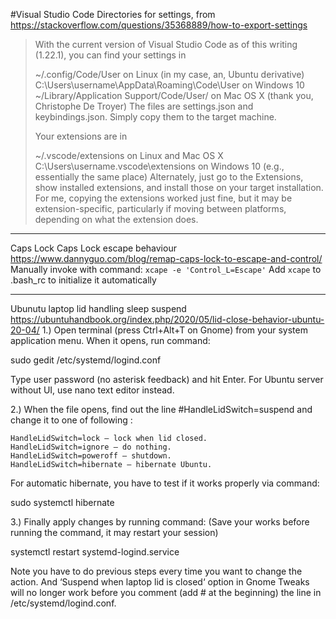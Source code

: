 #Visual Studio Code 
Directories for settings, from https://stackoverflow.com/questions/35368889/how-to-export-settings

> With the current version of Visual Studio Code as of this writing (1.22.1), you can find your settings in
> 
> ~/.config/Code/User on Linux (in my case, an, Ubuntu derivative)
> C:\Users\username\AppData\Roaming\Code\User on Windows 10
> ~/Library/Application Support/Code/User/ on Mac OS X (thank you, Christophe De Troyer)
> The files are settings.json and keybindings.json. Simply copy them to the target machine.
> 
> Your extensions are in
> 
> ~/.vscode/extensions on Linux and Mac OS X
> C:\Users\username\.vscode\extensions on Windows 10 (e.g., essentially the same place)
> Alternately, just go to the Extensions, show installed extensions, and install those on your target installation. For me, copying the extensions worked just fine, but it may be extension-specific, particularly if moving between platforms, depending on what the extension does.

---

Caps Lock
 Caps Lock escape behaviour https://www.dannyguo.com/blog/remap-caps-lock-to-escape-and-control/
Manually invoke with command: `xcape -e 'Control_L=Escape'`
Add `xcape` to .bash_rc to initialize it automatically

---

Ubunutu laptop lid handling sleep suspend
https://ubuntuhandbook.org/index.php/2020/05/lid-close-behavior-ubuntu-20-04/
1.) Open terminal (press Ctrl+Alt+T on Gnome) from your system application menu. When it opens, run command:

sudo gedit /etc/systemd/logind.conf

Type user password (no asterisk feedback) and hit Enter. For Ubuntu server without UI, use nano text editor instead.

2.) When the file opens, find out the line #HandleLidSwitch=suspend and change it to one of following :

    HandleLidSwitch=lock – lock when lid closed.
    HandleLidSwitch=ignore – do nothing.
    HandleLidSwitch=poweroff – shutdown.
    HandleLidSwitch=hibernate – hibernate Ubuntu.

For automatic hibernate, you have to test if it works properly via command:

sudo systemctl hibernate

3.) Finally apply changes by running command:
(Save your works before running the command, it may restart your session)

systemctl restart systemd-logind.service

Note you have to do previous steps every time you want to change the action. And ‘Suspend when laptop lid is closed‘ option in Gnome Tweaks will no longer work before you comment (add # at the beginning) the line in /etc/systemd/logind.conf.
